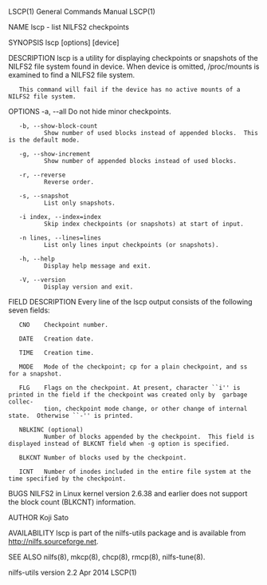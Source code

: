 LSCP(1)                                                       General Commands Manual                                                      LSCP(1)

NAME
       lscp - list NILFS2 checkpoints

SYNOPSIS
       lscp [options] [device]

DESCRIPTION
       lscp  is a utility for displaying checkpoints or snapshots of the NILFS2 file system found in device.  When device is omitted, /proc/mounts
       is examined to find a NILFS2 file system.

       This command will fail if the device has no active mounts of a NILFS2 file system.

OPTIONS
       -a, --all
              Do not hide minor checkpoints.

       -b, --show-block-count
              Show number of used blocks instead of appended blocks.  This is the default mode.

       -g, --show-increment
              Show number of appended blocks instead of used blocks.

       -r, --reverse
              Reverse order.

       -s, --snapshot
              List only snapshots.

       -i index, --index=index
              Skip index checkpoints (or snapshots) at start of input.

       -n lines, --lines=lines
              List only lines input checkpoints (or snapshots).

       -h, --help
              Display help message and exit.

       -V, --version
              Display version and exit.

FIELD DESCRIPTION
       Every line of the lscp output consists of the following seven fields:

       CNO    Checkpoint number.

       DATE   Creation date.

       TIME   Creation time.

       MODE   Mode of the checkpoint; cp for a plain checkpoint, and ss for a snapshot.

       FLG    Flags on the checkpoint. At present, character ``i'' is printed in the field if the checkpoint was created only by  garbage  collec‐
              tion, checkpoint mode change, or other change of internal state.  Otherwise ``-'' is printed.

       NBLKINC (optional)
              Number of blocks appended by the checkpoint.  This field is displayed instead of BLKCNT field when -g option is specified.

       BLKCNT Number of blocks used by the checkpoint.

       ICNT   Number of inodes included in the entire file system at the time specified by the checkpoint.

BUGS
       NILFS2 in Linux kernel version 2.6.38 and earlier does not support the block count (BLKCNT) information.

AUTHOR
       Koji Sato

AVAILABILITY
       lscp is part of the nilfs-utils package and is available from http://nilfs.sourceforge.net.

SEE ALSO
       nilfs(8), mkcp(8), chcp(8), rmcp(8), nilfs-tune(8).

nilfs-utils version 2.2                                              Apr 2014                                                              LSCP(1)
